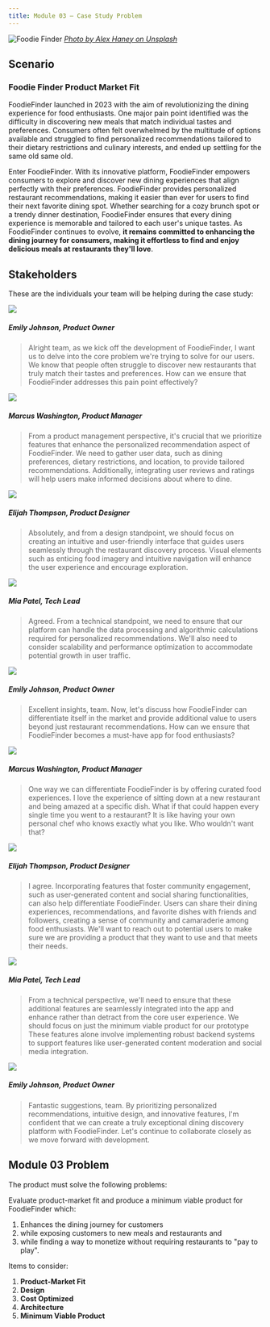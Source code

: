 ```yaml
---
title: Module 03 — Case Study Problem
---
```


![Foodie Finder]({{URLROOT}}/shared/img/foodie-finder.jpg)
*[Photo by Alex Haney on Unsplash](https://unsplash.com/@alexhaney)*


## Scenario

### Foodie Finder Product Market Fit

FoodieFinder launched in 2023 with the aim of revolutionizing the dining experience for food enthusiasts. One major pain point identified was the difficulty in discovering new meals that match individual tastes and preferences. Consumers often felt overwhelmed by the multitude of options available and struggled to find personalized recommendations tailored to their dietary restrictions and culinary interests, and ended up settling for the same old same old.

Enter FoodieFinder. With its innovative platform, FoodieFinder empowers consumers to explore and discover new dining experiences that align perfectly with their preferences. FoodieFinder provides personalized restaurant recommendations, making it easier than ever for users to find their next favorite dining spot. Whether searching for a cozy brunch spot or a trendy dinner destination, FoodieFinder ensures that every dining experience is memorable and tailored to each user's unique tastes. As FoodieFinder continues to evolve, **it remains committed to enhancing the dining journey for consumers, making it effortless to find and enjoy delicious meals at restaurants they'll love**.

## Stakeholders

These are the individuals your team will be helping during the case study:

<div class="dialogue">
	<img src="{{URLROOT}}/shared/img/foodie-product-owner.jpg">
	<h5>Emily Johnson, Product Owner</h5>
	<blockquote><p>Alright team, as we kick off the development of FoodieFinder, I want us to delve into the core problem we're trying to solve for our users. We know that people often struggle to discover new restaurants that truly match their tastes and preferences. How can we ensure that FoodieFinder addresses this pain point effectively?</p>
	</blockquote>
</div>

<div class="dialogue">
	<img src="{{URLROOT}}/shared/img/foodie-product-manager.jpg">
	<h5>Marcus Washington, Product Manager</h5>
	<blockquote><p>From a product management perspective, it's crucial that we prioritize features that enhance the personalized recommendation aspect of FoodieFinder. We need to gather user data, such as dining preferences, dietary restrictions, and location, to provide tailored recommendations. Additionally, integrating user reviews and ratings will help users make informed decisions about where to dine.</p>
	</blockquote>
</div>

<div class="dialogue">
	<img src="{{URLROOT}}/shared/img/foodie-tech-design.jpg">
	<h5>Elijah Thompson, Product Designer</h5>
	<blockquote><p>Absolutely, and from a design standpoint, we should focus on creating an intuitive and user-friendly interface that guides users seamlessly through the restaurant discovery process. Visual elements such as enticing food imagery and intuitive navigation will enhance the user experience and encourage exploration.</p>
	</blockquote>
</div>

<div class="dialogue">
	<img src="{{URLROOT}}/shared/img/foodie-tech-design.jpg">
	<h5>Mia Patel, Tech Lead</h5>
	<blockquote><p>Agreed. From a technical standpoint, we need to ensure that our platform can handle the data processing and algorithmic calculations required for personalized recommendations. We'll also need to consider scalability and performance optimization to accommodate potential growth in user traffic.</p>
	</blockquote>
</div>

<div class="dialogue">
	<img src="{{URLROOT}}/shared/img/foodie-product-owner.jpg">
	<h5>Emily Johnson, Product Owner</h5>
	<blockquote><p>Excellent insights, team. Now, let's discuss how FoodieFinder can differentiate itself in the market and provide additional value to users beyond just restaurant recommendations. How can we ensure that FoodieFinder becomes a must-have app for food enthusiasts?</p>
	</blockquote>
</div>

<div class="dialogue">
	<img src="{{URLROOT}}/shared/img/foodie-product-manager.jpg">
	<h5>Marcus Washington, Product Manager</h5>
	<blockquote><p>One way we can differentiate FoodieFinder is by offering curated food experiences. I love the experience of sitting down at a new restaurant and being amazed at a specific dish. What if that could happen every single time you went to a restaurant? It is like having your own personal chef who knows exactly what you like. Who wouldn't want that?</p>
	</blockquote>
</div>

<div class="dialogue">
	<img src="{{URLROOT}}/shared/img/foodie-tech-design.jpg">
	<h5>Elijah Thompson, Product Designer</h5>
	<blockquote><p>I agree. Incorporating features that foster community engagement, such as user-generated content and social sharing functionalities, can also help differentiate FoodieFinder. Users can share their dining experiences, recommendations, and favorite dishes with friends and followers, creating a sense of community and camaraderie among food enthusiasts. We'll want to reach out to potential users to make sure we are providing a product that they want to use and that meets their needs.</p>
	</blockquote>
</div>

<div class="dialogue">
	<img src="{{URLROOT}}/shared/img/foodie-tech-design.jpg">
	<h5>Mia Patel, Tech Lead</h5>
	<blockquote><p>From a technical perspective, we'll need to ensure that these additional features are seamlessly integrated into the app and enhance rather than detract from the core user experience. We should focus on just the minimum viable product for our prototype These features alone involve implementing robust backend systems to support features like user-generated content moderation and social media integration.</p>
	</blockquote>
</div>

<div class="dialogue">
	<img src="{{URLROOT}}/shared/img/foodie-product-owner.jpg">
	<h5>Emily Johnson, Product Owner</h5>
	<blockquote><p>Fantastic suggestions, team. By prioritizing personalized recommendations, intuitive design, and innovative features, I'm confident that we can create a truly exceptional dining discovery platform with FoodieFinder. Let's continue to collaborate closely as we move forward with development.</p>
	</blockquote>
</div>


## Module 03 Problem

The product must solve the following problems:

Evaluate product-market fit and produce a minimum viable product for FoodieFinder which:

1.	Enhances the dining journey for customers
2.	while exposing customers to new meals and restaurants and
3.	while finding a way to monetize without requiring restaurants to "pay to play".

Items to consider:

1.	**Product-Market Fit**
1.	**Design**
2.	**Cost Optimized**
3.	**Architecture**
6.	**Minimum Viable Product**


[^1]: [Product Owner Photo by fauxels:](https://www.pexels.com/photo/photo-of-woman-wearing-eyeglasses-3184405/)

[^2]: [Tech Lead and Product Designer Photo by Jopwell:](https://www.pexels.com/photo/woman-wearing-teal-dress-sitting-on-chair-talking-to-man-2422280/)
  
[^3]: [Product Manager Photo by fauxels:](https://www.pexels.com/photo/photo-of-man-sitting-in-front-of-people-3184299/)

